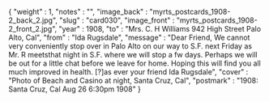 {
  "weight" : 1,
  "notes" : "",
  "image_back" : "myrts_postcards_1908-2_back_2.jpg",
  "slug" : "card030",
  "image_front" : "myrts_postcards_1908-2_front_2.jpg",
  "year" : 1908,
  "to" : "Mrs. C. H Williams 942 High Street Palo Alto, Cal",
  "from" : "Ida Rugsdale",
  "message" : "Dear Friend, We cannot very conveniently stop over in Palo Alto on our way to S.F. next Friday as Mr. R meetsthat night in S.F. where we will stop a fw days. Perhaps we will be out for a little chat before we leave for home. Hoping this will find you all much improved in health. [?]as ever your friend Ida Rugsdale",
  "cover" : "Photo of Beach and Casino at night, Santa Cruz, Cal",
  "postmark" : "1908: Santa Cruz, Cal Aug 26 6:30pm 1908"
}
